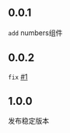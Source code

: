 ## 0.0.1

`add` numbers组件

## 0.0.2

`fix` [#1](http://gitlab.corp.qunar.com/kami/numbers/issues/1)

## 1.0.0

发布稳定版本